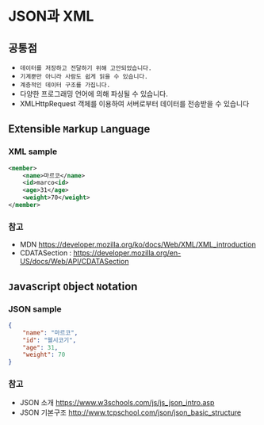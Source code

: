 # JSON과 XML

## 공통점

* `데이터를 저장하고 전달하기 위해 고안되었습니다.`
* `기계뿐만 아니라 사람도 쉽게 읽을 수 있습니다.`
* `계층적인 데이터 구조를 가집니다.`
* 다양한 프로그래밍 언어에 의해 파싱될 수 있습니다.
* XMLHttpRequest 객체를 이용하여 서버로부터 데이터를 전송받을 수 있습니다

## E`X`tensible `M`arkup `L`anguage

### XML sample

``` xml
<member>
    <name>마르코</name>
    <id>marco<id>
    <age>31</age>
    <weight>70</weight>
</member>
```

### 참고

* MDN <https://developer.mozilla.org/ko/docs/Web/XML/XML_introduction>
* CDATASection : <https://developer.mozilla.org/en-US/docs/Web/API/CDATASection>

## `J`ava`S`cript `O`bject `N`otation

### JSON sample

```json
{
    "name": "마르코",
    "id": "웰시코기",
    "age": 31,
    "weight": 70
}
```

### 참고

* JSON 소개 <https://www.w3schools.com/js/js_json_intro.asp>
* JSON 기본구조 <http://www.tcpschool.com/json/json_basic_structure>